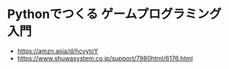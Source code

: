 # Pythonでつくる ゲームプログラミング入門

- https://amzn.asia/d/hcvytcY
- https://www.shuwasystem.co.jp/support/7980html/6176.html